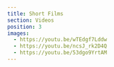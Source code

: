 ```yaml
---
title: Short Films
section: Videos
position: 3
images:
  - https://youtu.be/wTEdgf7Lddw
  - https://youtu.be/ncsJ_rk2D4Q
  - https://youtu.be/53dgo9YrtAM
---
```

